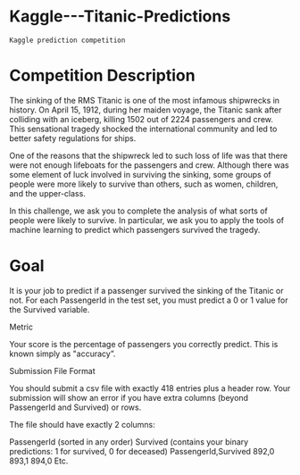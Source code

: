 # Kaggle---Titanic-Predictions
    Kaggle prediction competition   

# Competition Description

The sinking of the RMS Titanic is one of the most infamous shipwrecks in history.  On April 15, 1912, during her maiden voyage, the Titanic sank after colliding with an iceberg, killing 1502 out of 2224 passengers and crew. This sensational tragedy shocked the international community and led to better safety regulations for ships.

One of the reasons that the shipwreck led to such loss of life was that there were not enough lifeboats for the passengers and crew. Although there was some element of luck involved in surviving the sinking, some groups of people were more likely to survive than others, such as women, children, and the upper-class.

In this challenge, we ask you to complete the analysis of what sorts of people were likely to survive. In particular, we ask you to apply the tools of machine learning to predict which passengers survived the tragedy.

# Goal

It is your job to predict if a passenger survived the sinking of the Titanic or not. 
For each PassengerId in the test set, you must predict a 0 or 1 value for the Survived variable.

Metric

Your score is the percentage of passengers you correctly predict. This is known simply as "accuracy”.

Submission File Format

You should submit a csv file with exactly 418 entries plus a header row. Your submission will show an error if you have extra columns (beyond PassengerId and Survived) or rows.

The file should have exactly 2 columns:

PassengerId (sorted in any order)
Survived (contains your binary predictions: 1 for survived, 0 for deceased)
PassengerId,Survived
 892,0
 893,1
 894,0
 Etc.
